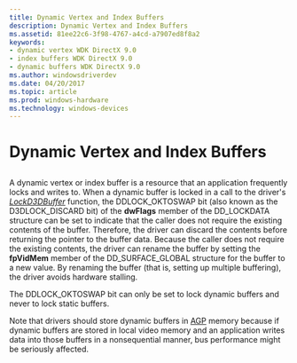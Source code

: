```yaml
---
title: Dynamic Vertex and Index Buffers
description: Dynamic Vertex and Index Buffers
ms.assetid: 81ee22c6-3f98-4767-a4cd-a7907ed8f8a2
keywords:
- dynamic vertex WDK DirectX 9.0
- index buffers WDK DirectX 9.0
- dynamic buffers WDK DirectX 9.0
ms.author: windowsdriverdev
ms.date: 04/20/2017
ms.topic: article
ms.prod: windows-hardware
ms.technology: windows-devices
---
```


# Dynamic Vertex and Index Buffers


## <span id="ddk_dynamic_vertex_and_index_buffers_gg"></span><span id="DDK_DYNAMIC_VERTEX_AND_INDEX_BUFFERS_GG"></span>


A dynamic vertex or index buffer is a resource that an application frequently locks and writes to. When a dynamic buffer is locked in a call to the driver's [*LockD3DBuffer*](https://msdn.microsoft.com/library/windows/hardware/ff568216) function, the DDLOCK\_OKTOSWAP bit (also known as the D3DLOCK\_DISCARD bit) of the **dwFlags** member of the DD\_LOCKDATA structure can be set to indicate that the caller does not require the existing contents of the buffer. Therefore, the driver can discard the contents before returning the pointer to the buffer data. Because the caller does not require the existing contents, the driver can rename the buffer by setting the **fpVidMem** member of the DD\_SURFACE\_GLOBAL structure for the buffer to a new value. By renaming the buffer (that is, setting up multiple buffering), the driver avoids hardware stalling.

The DDLOCK\_OKTOSWAP bit can only be set to lock dynamic buffers and never to lock static buffers.

Note that drivers should store dynamic buffers in [AGP](agp-support.md) memory because if dynamic buffers are stored in local video memory and an application writes data into those buffers in a nonsequential manner, bus performance might be seriously affected.

 

 





